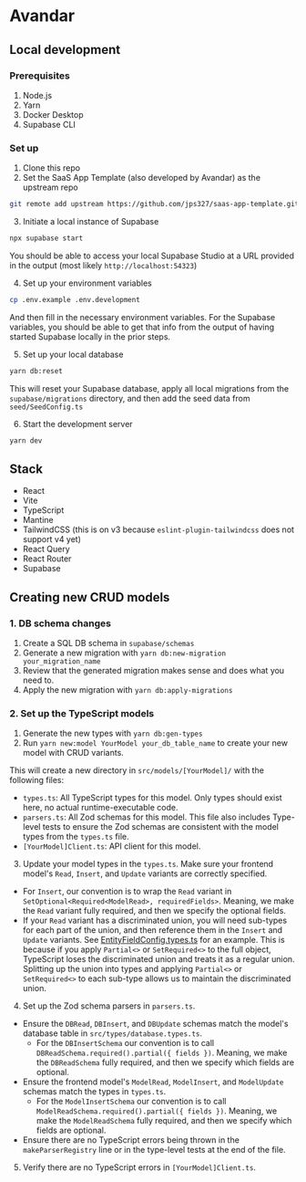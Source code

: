 # Avandar

## Local development

### Prerequisites

1. Node.js
2. Yarn
3. Docker Desktop
4. Supabase CLI

### Set up

1. Clone this repo
2. Set the SaaS App Template (also developed by Avandar) as the upstream repo

```bash
git remote add upstream https://github.com/jps327/saas-app-template.git
```

3. Initiate a local instance of Supabase

```bash
npx supabase start
```

You should be able to access your local Supabase Studio at a URL provided
in the output (most likely `http://localhost:54323`)

4. Set up your environment variables

```bash
cp .env.example .env.development
```

And then fill in the necessary environment variables. For the Supabase
variables, you should be able to get that info from the output of having
started Supabase locally in the prior steps.

5. Set up your local database

```bash
yarn db:reset
```

This will reset your Supabase database, apply all local migrations from
the `supabase/migrations` directory, and then add the seed data from
`seed/SeedConfig.ts`

6. Start the development server

```bash
yarn dev
```

## Stack

- React
- Vite
- TypeScript
- Mantine
- TailwindCSS (this is on v3 because `eslint-plugin-tailwindcss` does not support v4 yet)
- React Query
- React Router
- Supabase

## Creating new CRUD models

### 1. DB schema changes

1. Create a SQL DB schema in `supabase/schemas`
2. Generate a new migration with `yarn db:new-migration your_migration_name`
3. Review that the generated migration makes sense and does what you need to.
4. Apply the new migration with `yarn db:apply-migrations`

### 2. Set up the TypeScript models

1. Generate the new types with `yarn db:gen-types`
2. Run `yarn new:model YourModel your_db_table_name` to create your new model with CRUD variants.

This will create a new directory in `src/models/[YourModel]/` with the following files:

- `types.ts`: All TypeScript types for this model. Only types should exist here, no actual runtime-executable code.
- `parsers.ts`: All Zod schemas for this model. This file also includes Type-level tests to ensure the Zod schemas are consistent with the model types from the `types.ts` file.
- `[YourModel]Client.ts`: API client for this model.

3. Update your model types in the `types.ts`. Make sure your frontend model's `Read`, `Insert`, and `Update` variants are correctly specified.

- For `Insert`, our convention is to wrap the `Read` variant in `SetOptional<Required<ModelRead>, requiredFields>`. Meaning, we make the `Read` variant fully required, and then we specify the optional fields.
- If your `Read` variant has a discriminated union, you will need sub-types for each part of the union, and then reference them in the `Insert` and `Update` variants. See [EntityFieldConfig.types.ts](src/models/EntityConfig/EntityFieldConfig/EntityFieldConfig.types.ts) for an example. This is because if you apply `Partial<>` or `SetRequired<>` to the full object, TypeScript loses the discriminated union and treats it as a regular union. Splitting up the union into types and applying `Partial<>` or `SetRequired<>` to each sub-type allows us to maintain the discriminated union.

4. Set up the Zod schema parsers in `parsers.ts`.

- Ensure the `DBRead`, `DBInsert`, and `DBUpdate` schemas match the model's database table in `src/types/database.types.ts`.
  - For the `DBInsertSchema` our convention is to call `DBReadSchema.required().partial({ fields })`. Meaning, we make the `DBReadSchema` fully required, and then we specify which fields are optional.
- Ensure the frontend model's `ModelRead`, `ModelInsert`, and `ModelUpdate` schemas match the types in `types.ts`.
  - For the `ModelInsertSchema` our convention is to call `ModelReadSchema.required().partial({ fields })`. Meaning, we make the `ModelReadSchema` fully required, and then we specify which fields are optional.
- Ensure there are no TypeScript errors being thrown in the `makeParserRegistry` line or in the type-level tests at the end of the file.

5. Verify there are no TypeScript errors in `[YourModel]Client.ts`.
